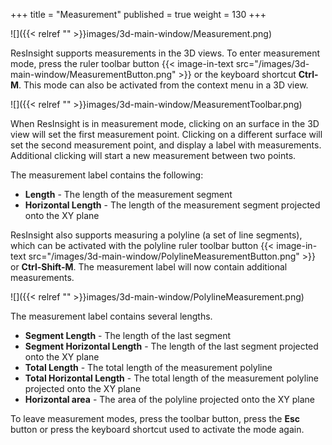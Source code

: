 +++
title = "Measurement"
published = true
weight = 130
+++

![]({{< relref "" >}}images/3d-main-window/Measurement.png)

ResInsight supports measurements in the 3D views. To enter measurement mode, press the ruler toolbar button {{< image-in-text src="/images/3d-main-window/MeasurementButton.png" >}} or the keyboard shortcut **Ctrl-M**. This mode can also be activated from the context menu in a 3D view.


![]({{< relref "" >}}images/3d-main-window/MeasurementToolbar.png)

When ResInsight is in measurement mode, clicking on an surface in the 3D view will set the first measurement point. Clicking on a different surface will set the second measurement point, and display a label with measurements. Additional clicking will start a new measurement between two points.

The measurement label contains the following:

- **Length** - The length of the measurement segment
- **Horizontal Length** - The length of the measurement segment projected onto the XY plane

ResInsight also supports measuring a polyline (a set of line segments), which can be activated with the polyline ruler toolbar button {{< image-in-text src="/images/3d-main-window/PolylineMeasurementButton.png" >}} or **Ctrl-Shift-M**. The measurement label will now contain additional measurements.

![]({{< relref "" >}}images/3d-main-window/PolylineMeasurement.png)

The measurement label contains several lengths.

- **Segment Length** - The length of the last segment
- **Segment Horizontal Length** - The length of the last segment projected onto the XY plane
- **Total Length** - The total length of the measurement polyline
- **Total Horizontal Length** - The total length of the measurement polyline projected onto the XY plane
- **Horizontal area** - The area of the polyline projected onto the XY plane

To leave measurement modes, press the toolbar button, press the **Esc** button  or press the keyboard shortcut used to activate the mode again.
